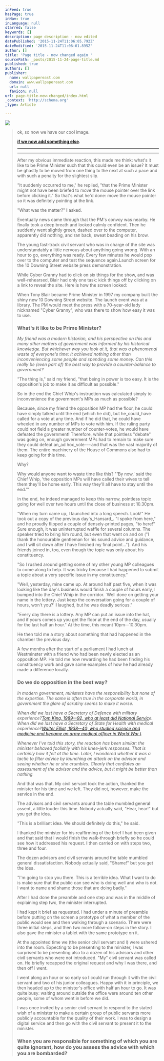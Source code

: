 ```yaml
---
inFeed: true
hasPage: true
inNav: true
inLanguage: null
starred: false
keywords: []
description: page description - now edited
datePublished: '2015-11-24T11:06:05.792Z'
dateModified: '2015-11-24T11:06:01.895Z'
author: []
title: 'Page title - now changed again '
sourcePath: _posts/2015-11-24-page-title.md
published: true
authors: []
publisher:
  name: wallpapereast.com
  domain: www.wallpapereast.com
  url: null
  favicon: null
url: page-title-now-changed/index.html
_context: 'http://schema.org'
_type: Article

---
```

![](http://www.wallpapereast.com/static/images/skull-wallpaper-3.jpg)

> ok, so now we have our cool image.
> 
> **[if we now add something else][0].**
> 
> ****
> 
> ****
> 
> After my obvious immediate reaction, this made me think: what's it like to be Prime Minister such that this could even be an issue? It must be ghastly to be moved from one thing to the next at such a pace and with such a penalty for the slightest slip.
> 
> "It suddenly occurred to me," he replied, "that the Prime Minister might not have been briefed to move the mouse pointer over the link before clicking it." So that's what he'd done: move the mouse pointer so it was definitely pointing at the link.
> 
> "What was the matter?" I asked.
> 
> Eventually news came through that the PM's convoy was nearby. He finally took a deep breath and looked calmly confident. Then he suddenly went slightly green, dashed over to the computer, apparently did nothing, and ran back, sweat beading on his brow.
> 
> The young fast-track civil servant who was in charge of the site was understandably a little nervous about anything going wrong. With an hour to go, everything was ready. Every few minutes he would pop over to the computer and test the sequence again.Launch screen for the 10 Downing Street website press demonstration.
> 
> While Cyber Granny had to click on six things for the show, and was well-rehearsed, Blair had only one task: kick things off by clicking on a link to reveal the site. Here is how the screen looked:
> 
> When Tony Blair became Prime Minister in 1997 my company built the shiny new 10 Downing Street website. The launch event was at a library. The PM would meet the press with a 70-year-old lady nicknamed "Cyber Granny", who was there to show how easy it was to use.
> 
> ### What's it like to be Prime Minister?
> 
> _My friend was a modern historian, and his perspective on this and many other matters of government was informed by his historical knowledge. But whichever way you look at it, that was a phenomenal waste of everyone's time: it achieved nothing other than inconveniencing some people and spending some money. Can this really be (even part of) the best way to provide a counter-balance to government?_
> 
> "The thing is," said my friend, "that being in power is too easy. It is the opposition's job to make it as difficult as possible."
> 
> So in the end the Chief Whip's instruction was calculated simply to inconvenience the government's MPs as much as possible?
> 
> Because, since my friend the opposition MP had the floor, he could have simply talked until the end (which he did), but he_could_have called for a vote at any time. And if he did that, he could have wheeled in any number of MPs to vote with him. If the ruling party could not field a greater number of counter-votes, he would have defeated the government! Therefore, while that pointless "debate" was going on, enough government MPs had to remain to make sure they could defeat an_ad hoc_vote --- and that was the vast majority of them. The entire machinery of the House of Commons also had to keep going for this time.
> 
> Why?
> 
> Why would anyone want to waste time like this? "'By now,' said the Chief Whip, 'the opposition MPs will have called their wives to tell them they'll be home early. This way they'll all have to stay until the end.'"
> 
> In the end, he indeed managed to keep this narrow, pointless topic going for well over two hours until the close of business at 10.30pm.
> 
> "When my turn came up, I launched into a long speech. Look!" He took out a copy of the previous day's_Hansard_. "I spoke from here," and he proudly flipped a couple of densely-printed pages, "to here!" Sure enough, it was uninterrupted waffle for several columns. The speaker tried to bring him round, but even that went on and on ("I thank the honourable gentleman for his sound advice and guidance, and I will sit down after I have finished my final point..."). And his friends joined in, too, even though the topic was only about his constituency.
> 
> "So I rushed around getting some of my other young MP colleagues to come along to help. It was tricky because I had happened to submit a topic about a very specific issue in my constituency."
> 
> "Well, yesterday, mine came up. At around half past five, when it was looking like the day's business would finish a couple of hours early, I bumped into the Chief Whip in the corridor. 'Well done on getting your name in the lottery. Just keep the conversation going for a couple of hours, won't you?' I laughed, but he was deadly serious."
> 
> "Every day there is a lottery. Any MP can put an issue into the hat, and if yours comes up you get the floor at the end of the day, usually for the last half an hour." At the time, this meant 10pm--10.30pm.
> 
> He then told me a story about something that had happened in the chamber the previous day.
> 
> A few months after the start of a parliament I had lunch at Westminster with a friend who had been newly elected as an opposition MP. He told me how rewarding he had been finding his constituency work and gave some examples of how he had already made a difference locally.
> 
> ### Do we do opposition in the best way?
> 
> _In modern government, ministers have the responsibility but none of the expertise. The same is often true in the corporate world; in government the glare of scrutiny seems to make it worse._
> 
> _When did we last have a Secretary of Defence with military experience?_[_Tom King, 1989--92, who at least did National Servic_][1]_e. When did we last have a Secretary of State for Health with medical experience?_[_Walter Elliot, 1938--40, who studied science and medicine and became an army medical officer in World War I_][2]_._
> 
> _Whenever I've told this story, the reaction has been similar: the minister behaved foolishly with his knee-jerk responses. That is certainly how it felt at the time. Later, I wondered whether it was a tactic to filter advice by launching an attack on the advisor and seeing whether he or she crumbles. Clearly that conflates an assessment of the advisor and the advice, but it might be better than nothing._
> 
> And that was that. My civil servant took the action, thanked the minister for his time and we left. They did not, however, make the service in the end.
> 
> The advisors and civil servants around the table mumbled general assent, a little louder this time. Nobody actually said, "Hear, hear!" but you get the idea.
> 
> "This is a brilliant idea. We should definitely do this," he said.
> 
> I thanked the minister for his reaffirming of the brief I had been given and that said that I would finish the walk-through briefly so he could see how it addressed his request. I then carried on with steps two, three and four.
> 
> The dozen advisors and civil servants around the table mumbled general dissatisfaction. Nobody actually said, "Shame!" but you get the idea.
> 
> "I'm going to stop you there. This is a terrible idea. What I want to do is make sure that the public can see who is doing well and who is not. I want to name and shame those that are doing badly."
> 
> After I had done the preamble and one step and was in the middle of explaining step two, the minister interrupted.
> 
> I had kept it brief as requested. I had under a minute of preamble before putting on the screen a prototype of what a member of the public would see and then walking through a scenario. There were three initial steps, and then two more follow-on steps in the story. I also gave the minister a tablet with the same prototype on it.
> 
> At the appointed time we (the senior civil servant and I) were ushered into the room. Expecting to be presenting to the minister, I was surprised to be presenting also to a dozen of his advisors and other civil servants who were not introduced. "My" civil servant was called on. He briefly recapped the original request and why I was there, and then off I went.
> 
> I went along an hour or so early so I could run through it with the civil servant and two of his junior colleagues. Happy with it in principle, we then headed up to the minister's office with half an hour to go. It was quite busy: waiting around outside the office were around ten other people, some of whom went in before we did.
> 
> I was once invited by a senior civil servant to respond to the stated wish of a minister to make a certain group of public servants more publicly accountable for the quality of their work. I was to design a digital service and then go with the civil servant to present it to the minister.
> 
> ### When you are responsible for something of which you are quite ignorant, how do you assess the advice with which you are bombarded?



[0]: null
[1]: https://en.wikipedia.org/wiki/Tom_King,_Baron_King_of_Bridgwater
[2]: https://en.wikipedia.org/wiki/Walter_Elliot_%28Scottish_politician%29